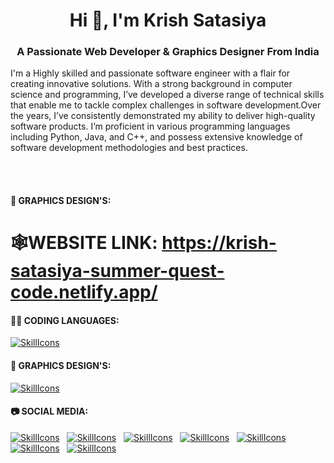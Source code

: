 <h1 align="center">Hi 👋, I'm Krish Satasiya</h1>
<h3 align="center">A Passionate Web Developer & Graphics Designer From India</h3>


<p text-align: justify; text-justify: inter-word;>
  I'm a Highly skilled and passionate software engineer with a flair for creating innovative solutions. With a strong background in computer science and programming, I’ve developed a diverse range of technical skills that enable me to tackle complex challenges in software development.Over the years, I’ve consistently demonstrated my ability to deliver high-quality software products. I’m proficient in various programming languages including Python, Java, and C++, and possess extensive knowledge of software development methodologies and best practices. 
</p>
<br></br>

<div>
  <h4>🎨 GRAPHICS DESIGN'S:</h4>
</div>
<div>
  <h1>🕸WEBSITE LINK: <a href="https://krish-satasiya-summer-quest-code.netlify.app/">https://krish-satasiya-summer-quest-code.netlify.app/</a> </h1>
</div>


<div>
  <h4>👩‍💻 CODING LANGUAGES:</h4>
</div>

[![SkillIcons](https://skillicons.dev/icons?i=js,html,css,netlify,vscode)](https://krishsatasiya.netlify.app/)<br/>

<div>
  <h4>🎨 GRAPHICS DESIGN'S:</h4>
</div>

[![SkillIcons](https://skillicons.dev/icons?i=figma,ai,ps,svg)](https://krishsatasiya.netlify.app/)<br/>

<div>
  <h4>📷 SOCIAL MEDIA:</h4>
</div>

[![SkillIcons](https://skillicons.dev/icons?i=instagram)](https://www.instagram.com/satasiya.krish/)&nbsp;&nbsp; 
[![SkillIcons](https://skillicons.dev/icons?i=linkedin)](https://www.linkedin.com/in/mrkrishsatasiya/)&nbsp;&nbsp; 
[![SkillIcons](https://skillicons.dev/icons?i=stackoverflow)](https://stackoverflow.com/users/22868652/krish-satasiya)&nbsp;&nbsp; 
[![SkillIcons](https://skillicons.dev/icons?i=twitter)](https://x.com/Krish_Satasiya)&nbsp;&nbsp; 
[![SkillIcons](https://skillicons.dev/icons?i=discord)]()&nbsp;&nbsp; 
[![SkillIcons](https://skillicons.dev/icons?i=figma)](https://www.figma.com/@mrkrishsatasiya)&nbsp;&nbsp; 
[![SkillIcons](https://skillicons.dev/icons?i=gmail)](mailto:krishsatasiya44@gmail.com)&nbsp;&nbsp; 

